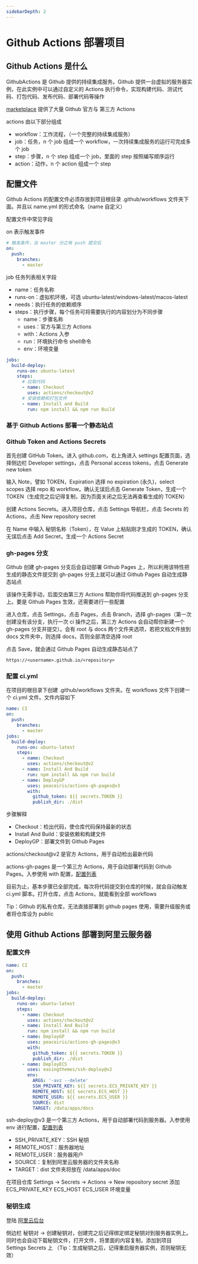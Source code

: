 ```yaml
---
sidebarDepth: 2
---
```


# Github Actions 部署项目

## Github Actions 是什么

GithubActions 是 Github 提供的持续集成服务。Github 提供一台虚拟的服务器实例，在此实例中可以通过自定义的 Actions 执行命令，实现构建代码、测试代码、打包代码、发布代码、部署代码等操作

[marketplace](https://github.com/marketplace?type=actions) 提供了大量 Github 官方与 第三方 Actions

actions 由以下部分组成

- workflow：工作流程，（一个完整的持续集成服务）
- job：任务，n 个 job 组成一个 workflow，一次持续集成服务的运行可完成多个 job
- step：步骤，n 个 step 组成一个 job，里面的 step 按照编写顺序运行
- action：动作，n 个 action 组成一个 step

## 配置文件

Github Actions 的配置文件必须存放到项目根目录 .github/workflows 文件夹下面。并且以 name.yml 的形式命名（name 自定义）

配置文件中常见字段

on 表示触发事件

```yml
# 触发条件，当 master 分之有 push 提交后
on:
  push:
    branches:
      - master
```

job 任务列表相关字段

- name：任务名称
- runs-on：虚拟机环境，可选 ubuntu-latest/windows-latest/macos-latest
- needs：执行任务的依赖顺序
- steps：执行步骤，每个任务可将需要执行的内容划分为不同步骤
    - name：步骤名称
    - uses：官方与第三方 Actions
    - with：Actions 入参
    - run：环境执行命令 shell命令
    - env：环境变量

```yml
jobs:
  build-deploy:
    runs-on: ubuntu-latest
    steps:
      # 拉取代码
      - name: Checkout
        uses: actions/checkout@v2
      # 安装依赖和打包文件
      - name: Install and Build
        run: npm install && npm run Build
```

### 基于 Github Actions 部署一个静态站点

### Github Token and Actions Secrets

首先创建 GitHub Token。进入 github.com，右上角进入 settings 配置页面，选择侧边栏 Developer settings，点击 Personal access tokens，点击 Generate new token

输入 Note，譬如 TOKEN，Expiration 选择 no expiration (永久)，select scopes 选择 repo 和 workflow。确认无误后点击 Generate Token，生成一个 TOKEN（生成完之后记得复制，因为页面关闭之后无法再查看生成的 TOKEN）

创建 Actions Secrets。进入项目仓库，点击 Settings 导航栏，点击 Secrets 的 Actions，点击 New repository secret 

在 Name 中输入 秘钥名称（Token），在 Value 上粘贴刚才生成的 TOKEN，确认无误后点击 Add Secret，生成一个 Actions Secret 

### gh-pages 分支

Github 创建 gh-pages 分支后会自动部署 Github Pages 上，所以利用该特性把生成的静态文件提交到 gh-pages 分支上就可以通过 Github Pages 自动生成静态站点

该操作无需手动，后面交由第三方 Actions 帮助你将代码推送到 gh-pages 分支上。要是 Github Pages 生效，还需要进行一些配置

进入仓库，点击 Settings，点击 Pages，点击 Branch，选择 gh-pages（第一次创建没有该分支，执行一次 ci 操作之后，第三方 Actions 会自动帮你新建一个 gh-pages 分支并提交）。会有 root 与 docs 两个文件夹选项，若把文档文件放到 docs 文件夹中，则选择 docs，否则全部清空选择 root

点击 Save，就会通过 Github Pages 自动生成静态站点了

```
https://<username>.github.io/<repository>
```

### 配置 ci.yml

在项目的根目录下创建 .github/workflows 文件夹。在 workflows 文件下创建一个 ci.yml 文件。文件内容如下

```yml
name: CI
on:
  push:
    branches:
      - master
jobs:
  build-deploy:
    runs-on: ubuntu-latest
    steps:
      - name: Checkout
        uses: actions/checkout@v2
      - name: Install And Build
        run: npm install && npm run build
      - name: DeployGP
        uses: peaceiris/actions-gh-pages@v3
        with:
          github_token: ${{ secrets.TOKEN }}
          publish_dir: ./dist
```

步骤解释

- Checkout：检出代码，使仓库代码保持最新的状态
- Install And Build：安装依赖和构建文件
- DeployGP：部署文件到 Github Pages

actions/checkout@v2 是官方 Actions，用于自动检出最新代码

actions-gh-pages 是一个第三方 Actions，用于自动部署代码到 Github Pages。入参使用 with 配置，[配置列表](https://github.com/peaceiris/actions-gh-pages#options)

目前为止，基本步骤已全部完成，每次将代码提交到仓库的时候，就会自动触发 ci.yml 脚本。打开仓库，点击 Actions，就能看到全部 workflows

Tip：Github 的私有仓库，无法直接部署到 github pages 使用，需要升级服务或者将仓库设为 public

## 使用 Github Actions 部署到阿里云服务器

### 配置文件

```yml
name: CI
on:
  push:
    branches:
      - master
jobs:
  build-deploy:
    runs-on: ubuntu-latest
    steps:
      - name: Checkout
        uses: actions/checkout@v2
      - name: Install And Build
        run: npm install && npm run build
      - name: DeployGP
        uses: peaceiris/actions-gh-pages@v3
        with:
          github_token: ${{ secrets.TOKEN }}
          publish_dir: ./dist
      - name: DeployECS
        uses: easingthemes/ssh-deploy@v2
        env:
          ARGS: '-avz --delete'
          SSH_PRIVATE_KEY: ${{ secrets.ECS_PRIVATE_KEY }}
          REMOTE_HOST: ${{ secrets.ECS_HOST }}
          REMOTE_USER: ${{ secrets.ECS_USER }}
          SOURCE: dist
          TARGET: /data/apps/docs
```

ssh-deploy@v3 是一个第三方 Actions，用于自动部署代码到服务器。入参使用 env 进行配置，[配置列表](https://github.com/easingthemes/ssh-deploy#configuration)

- SSH_PRIVATE_KEY：SSH 秘钥
- REMOTE_HOST：服务器地址
- REMOTE_USER：服务器用户
- SOURCE：复制到阿里云服务器的文件夹名称
- TARGET：dist 文件夹将放在 /data/apps/doc 

在项目仓库 Settings -> Secrets -> Actions -> New repository secret 添加 ECS_PRIVATE_KEY ECS_HOST ECS_USER 环境变量

### 秘钥生成
登陆 [阿里云后台](https://ecs.console.aliyun.com/?spm=a2c63.p38356.0.0.1fa52580XTJ0mc&accounttraceid=5cd503660f5142728242b6febda4c1e9iaph#/keyPair/region/cn-hongkong) 

侧边栏 秘钥对 -> 创建秘钥对，创建完之后记得绑定绑定秘钥对到服务器实例上。同时也会自动下载秘钥文件，打开文件，将里面的内容复制，添加到项目 Settings Secrets 上 （Tip：生成秘钥之后，记得重启服务器实例，否则秘钥无效）
